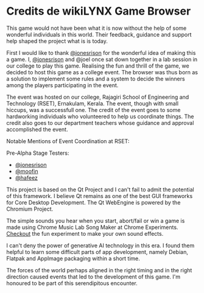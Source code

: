 # Credits de wikiLYNX Game Browser

This game would not have been what it is now without the help of some wonderful individuals in this world. Their feedback, guidance and support help shaped the project what is is today.

First I would like to thank [@jonesrison](https://jonesrison.github.io) for the wonderful idea of making this a game. I, [@jonesrison](https://jonesrison.github.io) and @joel once sat down together in a lab session in our college to play this game. Realising the fun and thrill of the game, we decided to host this game as a college event. The browser was thus born as a solution to implement some rules and a system to decide the winners among the players participating in the event.

The event was hosted on our college, Rajagiri School of Engineering and Technology (RSET), Ernakulam, Kerala. The event, though with small hiccups, was a successfull one. The credit of the event goes to some hardworking individuals who volunteered to help us coordinate things. The credit also goes to our department teachers whose guidance and approval accomplished the event.

Notable Mentions of Event Coordination at RSET:

Pre-Alpha Stage Testers:

- [@jonesrison](https://jonesrison.github.io)
- [@moofin](https://github.com/mooofin)
- [@hafeez](https://github.com/Mohammed-Hafeez-99)

This project is based on the Qt Project and I can't fail to admit the potential of this framework. I believe Qt remains as one of the best GUI frameworks for Core Desktop Development. The Qt WebEngine is powered by the Chromium Project.

The simple sounds you hear when you start, abort/fail or win a game is made using Chrome Music Lab Song Maker at Chrome Experiments. [Checkout](https://musiclab.chromeexperiments.com/Song-Maker) the fun experiment to make your own sound effects.

I can't deny the power of generative AI technology in this era. I found them helpful to learn some difficult parts of app development, namely Debian, Flatpak and AppImage packaging within a short time.

The forces of the world perhaps aligned in the right timing and in the right direction caused events that led to the development of this game. I'm honoured to be part of this serendipitous encounter.
